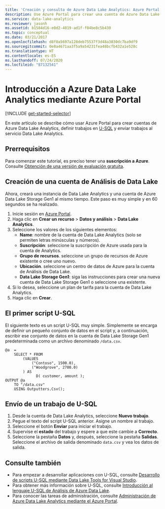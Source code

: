 ```yaml
---
title: 'Creación y consulta de Azure Data Lake Analytics: Azure Portal'
description: Use Azure Portal para crear una cuenta de Azure Data Lake Analytics y enviar un trabajo de U-SQL.
ms.service: data-lake-analytics
ms.reviewer: jasonh
ms.assetid: b1584d16-e0d2-4019-ad1f-f04be8c5b430
ms.topic: conceptual
ms.date: 03/21/2017
ms.openlocfilehash: d8f0a5697a128deb75537f3d48a3830dc7ba9df9
ms.sourcegitcommit: 0e8a4671aa3f5a9a54231fea48bcfb432a1e528c
ms.translationtype: HT
ms.contentlocale: es-ES
ms.lasthandoff: 07/24/2020
ms.locfileid: "87132541"
---
```

# <a name="get-started-with-azure-data-lake-analytics-using-the-azure-portal"></a>Introducción a Azure Data Lake Analytics mediante Azure Portal
[!INCLUDE [get-started-selector](../../includes/data-lake-analytics-selector-get-started.md)]

En este artículo se describe cómo usar Azure Portal para crear cuentas de Azure Data Lake Analytics, definir trabajos en [U-SQL](data-lake-analytics-u-sql-get-started.md) y enviar trabajos al servicio Data Lake Analytics.

## <a name="prerequisites"></a>Prerrequisitos

Para comenzar este tutorial, es preciso tener una **suscripción a Azure**. Consulte [Obtención de una versión de evaluación gratuita](https://azure.microsoft.com/pricing/free-trial/).

## <a name="create-a-data-lake-analytics-account"></a>Creación de una cuenta de Análisis de Data Lake

Ahora, creará una instancia de Data Lake Analytics y una cuenta de Azure Data Lake Storage Gen1 al mismo tiempo.  Este paso es muy simple y en 60 segundos se ha realizado.

1. Inicie sesión en [Azure Portal](https://portal.azure.com).
2. Haga clic en **Crear un recurso** >  **Datos y análisis** > **Data Lake Analytics**.
3. Seleccione los valores de los siguientes elementos:
   * **Name**: nombre de la cuenta de Data Lake Analytics (solo se permiten letras minúsculas y números).
   * **Suscripción**: seleccione la suscripción de Azure usada para la cuenta de Analytics.
   * **Grupo de recursos**. seleccione un grupo de recursos de Azure existente o cree uno nuevo.
   * **Ubicación**. seleccione un centro de datos de Azure para la cuenta de Análisis de Data Lake.
   * **Data Lake Storage Gen1**: siga las instrucciones para crear una nueva cuenta de Data Lake Storage Gen1 o seleccione una existente. 
4. Si lo desea, seleccione un plan de tarifa para la cuenta de Data Lake Analytics.
5. Haga clic en **Crear**. 


## <a name="your-first-u-sql-script"></a>El primer script U-SQL

El siguiente texto es un script U-SQL muy simple. Simplemente se encarga de definir un pequeño conjunto de datos en el script y, a continuación, escribir ese conjunto de datos en la cuenta de Data Lake Storage Gen1 predeterminada como un archivo denominado `/data.csv`.

```usql
@a  = 
    SELECT * FROM 
        (VALUES
            ("Contoso", 1500.0),
            ("Woodgrove", 2700.0)
        ) AS 
              D( customer, amount );
OUTPUT @a
    TO "/data.csv"
    USING Outputters.Csv();
```

## <a name="submit-a-u-sql-job"></a>Envío de un trabajo de U-SQL

1. Desde la cuenta de Data Lake Analytics, seleccione **Nuevo trabajo**.
2. Pegue el texto del script U-SQL anterior. Asigne un nombre al trabajo. 
3. Seleccione el botón **Enviar** para iniciar el trabajo.   
4. Supervise el **estado** del trabajo y espere a que este cambie a **Correcto**.
5. Seleccione la pestaña **Datos** y, después, seleccione la pestaña **Salidas**. Seleccione el archivo de salida denominado `data.csv` y vea los datos de salida.

## <a name="see-also"></a>Consulte también

* Para empezar a desarrollar aplicaciones con U-SQL, consulte [Desarrollo de scripts U-SQL mediante Data Lake Tools for Visual Studio](data-lake-analytics-data-lake-tools-get-started.md).
* Para obtener más información sobre U-SQL, consulte [Introducción al lenguaje U-SQL de Análisis de Azure Data Lake](data-lake-analytics-u-sql-get-started.md).
* Para conocer las tareas de administración, consulte [Administración de Azure Data Lake Analytics mediante el Azure Portal](data-lake-analytics-manage-use-portal.md).
